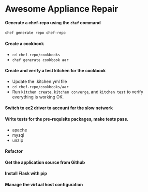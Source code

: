 # Awesome Appliance Repair

#### Generate a chef-repo using the `chef` command

`chef generate repo chef-repo`

#### Create a cookbook

* `cd chef-repo/cookbooks`
* `chef generate cookbook aar`

#### Create and verify a test kitchen for the cookbook

* Update the .kitchen.yml file
* `cd chef-repo/cookbooks/aar`
* Run `kitchen create`, `kitchen converge`, and `kitchen test` to verify everything is working OK.

#### Switch to ec2 driver to account for the slow network

#### Write tests for the pre-requisite packages, make tests pass.

* apache
* mysql
* unzip

#### Refactor

#### Get the application source from Github

#### Install Flask with pip

#### Manage the virtual host configuration
